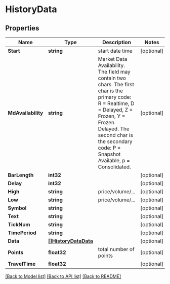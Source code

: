 # HistoryData

## Properties

Name | Type | Description | Notes
------------ | ------------- | ------------- | -------------
**Start** | **string** | start date time | [optional] 
**MdAvailability** | **string** | Market Data Availability. The field may contain two chars. The first char is the primary code: R &#x3D; Realtime, D &#x3D; Delayed, Z &#x3D; Frozen, Y &#x3D; Frozen Delayed. The second char is the secondary code: P &#x3D; Snapshot Available, p &#x3D; Consolidated.  | [optional] 
**BarLength** | **int32** |  | [optional] 
**Delay** | **int32** |  | [optional] 
**High** | **string** | price/volume/... | [optional] 
**Low** | **string** | price/volume/... | [optional] 
**Symbol** | **string** |  | [optional] 
**Text** | **string** |  | [optional] 
**TickNum** | **string** |  | [optional] 
**TimePeriod** | **string** |  | [optional] 
**Data** | [**[]HistoryDataData**](history_data_data.md) |  | [optional] 
**Points** | **float32** | total number of points | [optional] 
**TravelTime** | **float32** |  | [optional] 

[[Back to Model list]](../README.md#documentation-for-models) [[Back to API list]](../README.md#documentation-for-api-endpoints) [[Back to README]](../README.md)


